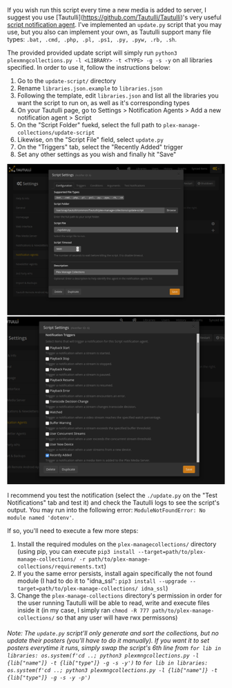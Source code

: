 If you wish run this script every time a new media is added to server, I suggest you use \[Tautulli\](https://github.com/Tautulli/Tautulli)'s very useful [script notification agent](https://github.com/Tautulli/Tautulli-Wiki/wiki/Custom-Scripts). I've implemented an `update.py` script that you may use, but you also can implement your own, as Tautulli support many file types: `.bat, .cmd, .php, .pl, .ps1, .py, .pyw, .rb, .sh`.

The provided provided update script will simply run `python3 plexmngcollections.py -l <LIBRARY> -t <TYPE> -g -s -y` on all libraries specified. In order to use it, follow the instructions below:
1. Go to the `update-script/` directory
2. Rename `libraries.json.example` to `libraries.json`
3. Following the template, edit `libraries.json` and list all the libraries you want the script to run on, as well as it's corresponding types
4. On your Tautulli page, go to Settings > Notification Agents > Add a new notification agent > Script
5. On the "Script Folder" fuekd, select the full path to `plex-manage-collections/update-script`
6. Likewise, on the "Script File" field, select `update.py`
7. On the "Triggers" tab, select the "Recently Added" trigger
8. Set any other settings as you wish and finally hit "Save"

![Tautulli Trigger Setup (1)](/images/tautulli-trigger-1.png)
![Tautulli Trigger Setup (2)](/images/tautulli-trigger-2.png)

<a id="tautulli-bug"></a>
I recommend you test the notification (select the `./update.py` on the "Test Notifications" tab and test it) and check the Tautulli logs to see the script's output. You may run into the following error: `ModuleNotFoundError: No module named 'dotenv'`. 

If so, you'll need to execute a few more steps:
1. Install the required modules on the `plex-managecollections/` directory (using pip, you can execute `pip3 install --target=path/to/plex-manage-collections/ -r path/to/plex-manage-collections/requirements.txt`)
2. If you the same error persists, install again specifically the not found module (I had to do it to "idna_ssl": `pip3 install --upgrade --target=path/to/plex-manage-collections/ idna_ssl`)
3. Change the `plex-manage-collections` directory's permission in order for the user running Tautulli will be able to read, write and execute files inside it (in my case, I simply ran `chmod -R 777 path/to/plex-manage-collections/` so that any user will have rwx permissons)

###### Note: The `update.py` script'll only generate and sort the collections, but no update their posters (you'll have to do it manually). If you want it to set posters everytime it runs, simply swap the script's 6th line from `for lib in libraries: os.system(f'cd ..; python3 plexmngcollections.py -l {lib["name"]} -t {lib["type"]} -g -s -y')` to `for lib in libraries: os.system(f'cd ..; python3 plexmngcollections.py -l {lib["name"]} -t {lib["type"]} -g -s -y -p')`
